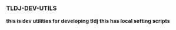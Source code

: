### TLDJ-DEV-UTILS

**this is dev utilities for developing tldj**
**this has local setting scripts**
